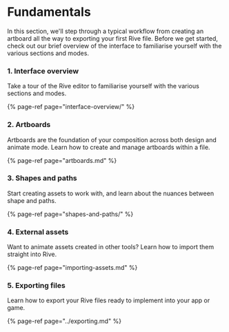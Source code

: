 # Fundamentals

In this section, we'll step through a typical workflow from creating an artboard all the way to exporting your first Rive file. Before we get started, check out our brief overview of the interface to familiarise yourself with the various sections and modes.

### 1. Interface overview

Take a tour of the Rive editor to familiarise yourself with the various sections and modes.

{% page-ref page="interface-overview/" %}

### 2. Artboards

Artboards are the foundation of your composition across both design and animate mode. Learn how to create and manage artboards within a file.

{% page-ref page="artboards.md" %}

### 3. Shapes and paths

Start creating assets to work with, and learn about the nuances between shape and paths.

{% page-ref page="shapes-and-paths/" %}

### 4. External assets

Want to animate assets created in other tools? Learn how to import them straight into Rive.

{% page-ref page="importing-assets.md" %}

### 5. Exporting files

Learn how to export your Rive files ready to implement into your app or game.

{% page-ref page="../exporting.md" %}





